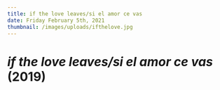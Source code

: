 ```yaml
---
title: if the love leaves/si el amor ce vas
date: Friday February 5th, 2021
thumbnail: /images/uploads/ifthelove.jpg
---
```

# *if the love leaves/si el amor ce vas* (2019)